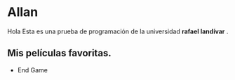 # Allan
 Hola Esta es una prueba de programación de la universidad **rafael landívar** .
## Mis películas favoritas.
* End Game